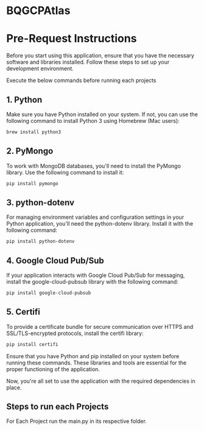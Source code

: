 # BQGCPAtlas

# Pre-Request Instructions

Before you start using this application, ensure that you have the necessary software and libraries installed. Follow these steps to set up your development environment. 

Execute the below commands before running each projects

## 1. Python

Make sure you have Python installed on your system. If not, you can use the following command to install Python 3 using Homebrew (Mac users):

```bash
brew install python3
```

## 2. PyMongo
To work with MongoDB databases, you'll need to install the PyMongo library. Use the following command to install it:

```bash
pip install pymongo
```

## 3. python-dotenv
For managing environment variables and configuration settings in your Python application, you'll need the python-dotenv library. Install it with the following command:

```bash
pip install python-dotenv
```

## 4. Google Cloud Pub/Sub
If your application interacts with Google Cloud Pub/Sub for messaging, install the google-cloud-pubsub library with the following command:

```bash
pip install google-cloud-pubsub
```

## 5. Certifi
To provide a certificate bundle for secure communication over HTTPS and SSL/TLS-encrypted protocols, install the certifi library:

```bash
pip install certifi
```

Ensure that you have Python and pip installed on your system before running these commands. These libraries and tools are essential for the proper functioning of the application.

Now, you're all set to use the application with the required dependencies in place.

## Steps to run each Projects

For Each Project run the main.py in its respective folder.






